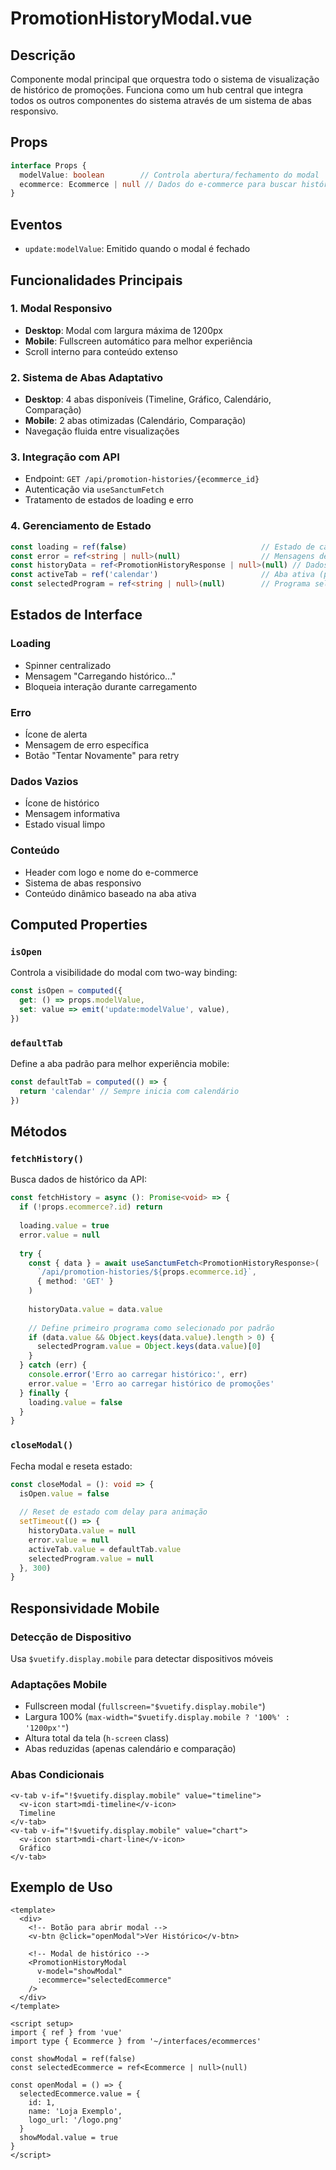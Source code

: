 # PromotionHistoryModal.vue

## Descrição

Componente modal principal que orquestra todo o sistema de visualização de histórico de promoções. Funciona como um hub central que integra todos os outros componentes do sistema através de um sistema de abas responsivo.

## Props

```typescript
interface Props {
  modelValue: boolean        // Controla abertura/fechamento do modal
  ecommerce: Ecommerce | null // Dados do e-commerce para buscar histórico
}
```

## Eventos

- `update:modelValue`: Emitido quando o modal é fechado

## Funcionalidades Principais

### 1. Modal Responsivo
- **Desktop**: Modal com largura máxima de 1200px
- **Mobile**: Fullscreen automático para melhor experiência
- Scroll interno para conteúdo extenso

### 2. Sistema de Abas Adaptativo
- **Desktop**: 4 abas disponíveis (Timeline, Gráfico, Calendário, Comparação)
- **Mobile**: 2 abas otimizadas (Calendário, Comparação)
- Navegação fluida entre visualizações

### 3. Integração com API
- Endpoint: `GET /api/promotion-histories/{ecommerce_id}`
- Autenticação via `useSanctumFetch`
- Tratamento de estados de loading e erro

### 4. Gerenciamento de Estado
```typescript
const loading = ref(false)                              // Estado de carregamento
const error = ref<string | null>(null)                  // Mensagens de erro
const historyData = ref<PromotionHistoryResponse | null>(null) // Dados da API
const activeTab = ref('calendar')                       // Aba ativa (padrão: calendário)
const selectedProgram = ref<string | null>(null)        // Programa selecionado
```

## Estados de Interface

### Loading
- Spinner centralizado
- Mensagem "Carregando histórico..."
- Bloqueia interação durante carregamento

### Erro
- Ícone de alerta
- Mensagem de erro específica
- Botão "Tentar Novamente" para retry

### Dados Vazios
- Ícone de histórico
- Mensagem informativa
- Estado visual limpo

### Conteúdo
- Header com logo e nome do e-commerce
- Sistema de abas responsivo
- Conteúdo dinâmico baseado na aba ativa

## Computed Properties

### `isOpen`
Controla a visibilidade do modal com two-way binding:
```typescript
const isOpen = computed({
  get: () => props.modelValue,
  set: value => emit('update:modelValue', value),
})
```

### `defaultTab`
Define a aba padrão para melhor experiência mobile:
```typescript
const defaultTab = computed(() => {
  return 'calendar' // Sempre inicia com calendário
})
```

## Métodos

### `fetchHistory()`
Busca dados de histórico da API:
```typescript
const fetchHistory = async (): Promise<void> => {
  if (!props.ecommerce?.id) return
  
  loading.value = true
  error.value = null
  
  try {
    const { data } = await useSanctumFetch<PromotionHistoryResponse>(
      `/api/promotion-histories/${props.ecommerce.id}`,
      { method: 'GET' }
    )
    
    historyData.value = data.value
    
    // Define primeiro programa como selecionado por padrão
    if (data.value && Object.keys(data.value).length > 0) {
      selectedProgram.value = Object.keys(data.value)[0]
    }
  } catch (err) {
    console.error('Erro ao carregar histórico:', err)
    error.value = 'Erro ao carregar histórico de promoções'
  } finally {
    loading.value = false
  }
}
```

### `closeModal()`
Fecha modal e reseta estado:
```typescript
const closeModal = (): void => {
  isOpen.value = false
  
  // Reset de estado com delay para animação
  setTimeout(() => {
    historyData.value = null
    error.value = null
    activeTab.value = defaultTab.value
    selectedProgram.value = null
  }, 300)
}
```

## Responsividade Mobile

### Detecção de Dispositivo
Usa `$vuetify.display.mobile` para detectar dispositivos móveis

### Adaptações Mobile
- Fullscreen modal (`fullscreen="$vuetify.display.mobile"`)
- Largura 100% (`max-width="$vuetify.display.mobile ? '100%' : '1200px'"`)
- Altura total da tela (`h-screen` class)
- Abas reduzidas (apenas calendário e comparação)

### Abas Condicionais
```vue
<v-tab v-if="!$vuetify.display.mobile" value="timeline">
  <v-icon start>mdi-timeline</v-icon>
  Timeline
</v-tab>
<v-tab v-if="!$vuetify.display.mobile" value="chart">
  <v-icon start>mdi-chart-line</v-icon>
  Gráfico
</v-tab>
```

## Exemplo de Uso

```vue
<template>
  <div>
    <!-- Botão para abrir modal -->
    <v-btn @click="openModal">Ver Histórico</v-btn>
    
    <!-- Modal de histórico -->
    <PromotionHistoryModal
      v-model="showModal"
      :ecommerce="selectedEcommerce"
    />
  </div>
</template>

<script setup>
import { ref } from 'vue'
import type { Ecommerce } from '~/interfaces/ecommerces'

const showModal = ref(false)
const selectedEcommerce = ref<Ecommerce | null>(null)

const openModal = () => {
  selectedEcommerce.value = {
    id: 1,
    name: 'Loja Exemplo',
    logo_url: '/logo.png'
  }
  showModal.value = true
}
</script>
```